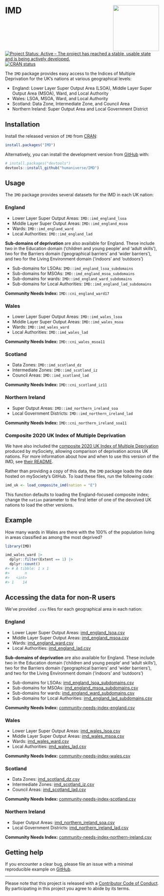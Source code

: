 
<!-- README.md is generated from README.Rmd. Please edit that file -->

# IMD <img src='man/figures/logo.png' align="right" height="150" /></a>

<!-- badges: start -->

[![Project Status: Active – The project has reached a stable, usable
state and is being actively
developed.](https://www.repostatus.org/badges/latest/active.svg)](https://www.repostatus.org/#active)
[![CRAN
status](https://www.r-pkg.org/badges/version/IMD)](https://cran.r-project.org/package=IMD)
<!-- badges: end -->

The `IMD` package provides easy access to the Indices of Multiple
Deprivation for the UK’s nations at various geographical levels:

-   England: Lower Layer Super Output Area (LSOA), Middle Layer Super
    Output Area (MSOA), Ward, and Local Authority
-   Wales: LSOA, MSOA, Ward, and Local Authority
-   Scotland: Data Zone, Intermediate Zone, and Council Area
-   Northern Ireland: Super Output Area and Local Government District

## Installation

Install the released version of `IMD` from
[CRAN](https://cran.r-project.org/package=IMD):

``` r
install.packages("IMD")
```

Alternatively, you can install the development version from
[GitHub](https://github.com/) with:

``` r
# install.packages("devtools")
devtools::install_github("humaniverse/IMD")
```

## Usage

The `IMD` package provides several datasets for the IMD in each UK
nation:

### England

-   Lower Layer Super Output Areas: `IMD::imd_england_lsoa`
-   Middle Layer Super Output Areas: `IMD::imd_england_msoa`
-   Wards: `IMD::imd_england_ward`
-   Local Authorities: `IMD::imd_england_lad`

**Sub-domains of deprivation** are also available for England. These
include two in the Education domain (‘children and young people’ and
‘adult skills’), two for the Barriers domain (‘geographical barriers’
and ‘wider barriers’), and two for the Living Environment domain
(‘indoors’ and ‘outdoors’)

-   Sub-domains for LSOAs: `IMD::imd_england_lsoa_subdomains`
-   Sub-domains for MSOAs: `IMD::imd_england_msoa_subdomains`
-   Sub-domains for wards: `IMD::imd_england_ward_subdomains`
-   Sub-domains for Local Authorities: `IMD::imd_england_lad_subdomains`

**Community Needs Index:** `IMD::cni_england_ward17`

### Wales

-   Lower Layer Super Output Areas: `IMD::imd_wales_lsoa`
-   Middle Layer Super Output Areas: `IMD::imd_wales_msoa`
-   Wards: `IMD::imd_wales_ward`
-   Local Authorities: `IMD::imd_wales_lad`

**Community Needs Index:** `IMD::cni_wales_msoa11`

### Scotland

-   Data Zones: `IMD::imd_scotland_dz`
-   Intermediate Zones: `IMD::imd_scotland_iz`
-   Council Areas: `IMD::imd_scotland_lad`

**Community Needs Index:** `IMD::cni_scotland_iz11`

### Northern Ireland

-   Super Output Areas: `IMD::imd_northern_ireland_soa`
-   Local Government Districts: `IMD::imd_northern_ireland_lad`

**Community Needs Index:** `IMD::cni_northern_ireland_soa11`

### Composite 2020 UK Index of Multiple Deprivation

We have also included the [composite 2020 UK Index of Multiple
Deprivation](https://github.com/mysociety/composite_uk_imd) produced by
mySociety, allowing comparison of deprivation across UK nations. For
more information about how and when to use this version of the IMD, see
[their
README](https://github.com/mysociety/composite_uk_imd/blob/master/readme.md).

Rather than providing a copy of this data, the `IMD` package loads the
data hosted on mySociety’s GitHub. To load these files, run the
following code:

``` r
imd_uk <- load_composite_imd(nation = "E")
```

This function defaults to loading the England-focused composite index;
change the `nation` parameter to the first letter of one of the devolved
UK nations to load the other versions.

## Example

How many wards in Wales are there with the 100% of the population living
in areas classified as among the most deprived?

``` r
library(IMD)

imd_wales_ward |> 
  dplyr::filter(Extent == 1) |> 
  dplyr::count()
#> # A tibble: 1 x 1
#>       n
#>   <int>
#> 1    14
```

## Accessing the data for non-R users

We’ve provided `.csv` files for each geographical area in each nation:

### England

-   Lower Layer Super Output Areas:
    [imd_england_lsoa.csv](https://github.com/humaniverse/IMD/raw/master/data-raw/imd_england_lsoa.csv)
-   Middle Layer Super Output Areas:
    [imd_england_msoa.csv](https://github.com/humaniverse/IMD/raw/master/data-raw/imd_england_msoa.csv)
-   Wards:
    [imd_england_ward.csv](https://github.com/humaniverse/IMD/raw/master/data-raw/imd_england_ward.csv)
-   Local Authorities:
    [imd_england_lad.csv](https://github.com/humaniverse/IMD/raw/master/data-raw/imd_england_lad.csv)

**Sub-domains of deprivation** are also available for England. These
include two in the Education domain (‘children and young people’ and
‘adult skills’), two for the Barriers domain (‘geographical barriers’
and ‘wider barriers’), and two for the Living Environment domain
(‘indoors’ and ‘outdoors’)

-   Sub-domains for LSOAs:
    [imd_england_lsoa_subdomains.csv](https://github.com/humaniverse/IMD/raw/master/data-raw/imd_england_lsoa_subdomains.csv)
-   Sub-domains for MSOAs:
    [imd_england_msoa_subdomains.csv](https://github.com/humaniverse/IMD/raw/master/data-raw/imd_england_msoa_subdomains.csv)
-   Sub-domains for wards:
    [imd_england_ward_subdomains.csv](https://github.com/humaniverse/IMD/raw/master/data-raw/imd_england_ward_subdomains.csv)
-   Sub-domains for Local Authorities:
    [imd_england_lad_subdomains.csv](https://github.com/humaniverse/IMD/raw/master/data-raw/imd_england_lad_subdomains.csv)

**Community Needs Index:**
[community-needs-index-england.csv](https://github.com/humaniverse/IMD/raw/master/data-raw/community-needs-index-england.csv)

### Wales

-   Lower Layer Super Output Areas:
    [imd_wales_lsoa.csv](https://github.com/humaniverse/IMD/raw/master/data-raw/imd_wales_lsoa.csv)
-   Middle Layer Super Output Areas:
    [imd_wales_msoa.csv](https://github.com/humaniverse/IMD/raw/master/data-raw/imd_wales_msoa.csv)
-   Wards:
    [imd_wales_ward.csv](https://github.com/humaniverse/IMD/raw/master/data-raw/imd_wales_ward.csv)
-   Local Authorities:
    [imd_wales_lad.csv](https://github.com/humaniverse/IMD/raw/master/data-raw/imd_wales_lad.csv)

**Community Needs Index:**
[community-needs-index-wales.csv](https://github.com/humaniverse/IMD/raw/master/data-raw/community-needs-index-wales.csv)

### Scotland

-   Data Zones:
    [imd_scotland_dz.csv](https://github.com/humaniverse/IMD/raw/master/data-raw/imd_scotland_dz.csv)
-   Intermediate Zones:
    [imd_scotland_iz.csv](https://github.com/humaniverse/IMD/raw/master/data-raw/imd_scotland_iz.csv)
-   Council Areas:
    [imd_scotland_lad.csv](https://github.com/humaniverse/IMD/raw/master/data-raw/imd_scotland_lad.csv)

**Community Needs Index:**
[community-needs-index-scotland.csv](https://github.com/humaniverse/IMD/raw/master/data-raw/community-needs-index-scotland.csv)

### Northern Ireland

-   Super Output Areas:
    [imd_northern_ireland_soa.csv](https://github.com/humaniverse/IMD/raw/master/data-raw/imd_northern_ireland_soa.csv)
-   Local Government Districts:
    [imd_northern_ireland_lad.csv](https://github.com/humaniverse/IMD/raw/master/data-raw/imd_northern_ireland_lad.csv)

**Community Needs Index:**
[community-needs-index-northern-ireland.csv](https://github.com/humaniverse/IMD/raw/master/data-raw/community-needs-index-northern-ireland.csv.csv)

## Getting help

If you encounter a clear bug, please file an issue with a minimal
reproducible example on
[GitHub](https://github.com/humaniverse/IMD/issues).

------------------------------------------------------------------------

Please note that this project is released with a [Contributor Code of
Conduct](https://www.contributor-covenant.org/version/2/0/code_of_conduct/).
By participating in this project you agree to abide by its terms.
